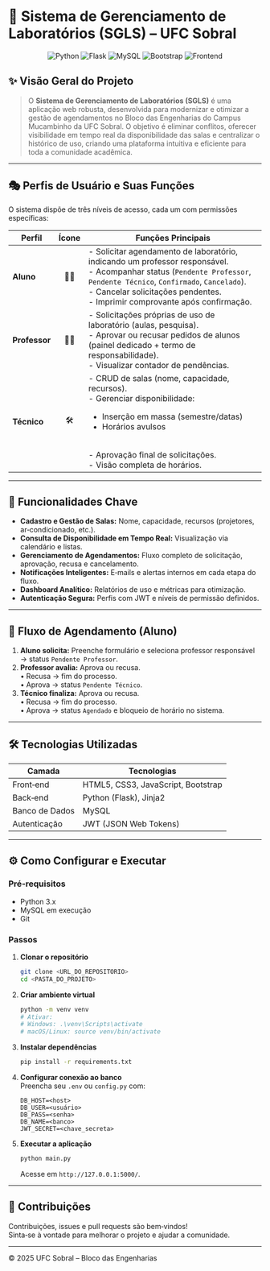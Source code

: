 # 🏫 Sistema de Gerenciamento de Laboratórios (SGLS) – UFC Sobral

<p align="center">
  <img src="https://img.shields.io/badge/Python-3776AB?style=for-the-badge&logo=python&logoColor=white" alt="Python"/>
  <img src="https://img.shields.io/badge/Flask-000000?style=for-the-badge&logo=flask&logoColor=white" alt="Flask"/>
  <img src="https://img.shields.io/badge/MySQL-4479A1?style=for-the-badge&logo=mysql&logoColor=white" alt="MySQL"/>
  <img src="https://img.shields.io/badge/Bootstrap-563D7C?style=for-the-badge&logo=bootstrap&logoColor=white" alt="Bootstrap"/>
  <img src="https://img.shields.io/badge/Frontend-HTML|CSS|JS-orange?style=for-the-badge" alt="Frontend"/>
</p>

## ✨ Visão Geral do Projeto

> O **Sistema de Gerenciamento de Laboratórios (SGLS)** é uma aplicação web robusta, desenvolvida para modernizar e otimizar a gestão de agendamentos no Bloco das Engenharias do Campus Mucambinho da UFC Sobral. O objetivo é eliminar conflitos, oferecer visibilidade em tempo real da disponibilidade das salas e centralizar o histórico de uso, criando uma plataforma intuitiva e eficiente para toda a comunidade acadêmica.

---

## 🎭 Perfis de Usuário e Suas Funções

O sistema dispõe de três níveis de acesso, cada um com permissões específicas:

| Perfil        | Ícone | Funções Principais                                                                                                                                                                                                                                             |
| ------------- | :---: | -------------------------------------------------------------------------------------------------------------------------------------------------------------------------------------------------------------------------------------------------------------- |
| **Aluno**     |  👨‍🎓   | - Solicitar agendamento de laboratório, indicando um professor responsável. <br>- Acompanhar status (`Pendente Professor`, `Pendente Técnico`, `Confirmado`, `Cancelado`). <br>- Cancelar solicitações pendentes. <br>- Imprimir comprovante após confirmação. |
| **Professor** |  👨‍🏫   | - Solicitações próprias de uso de laboratório (aulas, pesquisa). <br>- Aprovar ou recusar pedidos de alunos (painel dedicado + termo de responsabilidade). <br>- Visualizar contador de pendências.                                                            |
| **Técnico**   |  🛠️   | - CRUD de salas (nome, capacidade, recursos). <br>- Gerenciar disponibilidade: <ul><li>Inserção em massa (semestre/datas)</li><li>Horários avulsos</li></ul> <br>- Aprovação final de solicitações. <br>- Visão completa de horários.                          |

---

## 🚀 Funcionalidades Chave

- **Cadastro e Gestão de Salas:** Nome, capacidade, recursos (projetores, ar‑condicionado, etc.).
- **Consulta de Disponibilidade em Tempo Real:** Visualização via calendário e listas.
- **Gerenciamento de Agendamentos:** Fluxo completo de solicitação, aprovação, recusa e cancelamento.
- **Notificações Inteligentes:** E‑mails e alertas internos em cada etapa do fluxo.
- **Dashboard Analítico:** Relatórios de uso e métricas para otimização.
- **Autenticação Segura:** Perfis com JWT e níveis de permissão definidos.

---

## 🌊 Fluxo de Agendamento (Aluno)

1. **Aluno solicita:** Preenche formulário e seleciona professor responsável → status `Pendente Professor`.
2. **Professor avalia:** Aprova ou recusa. <br>• Recusa → fim do processo. <br>• Aprova → status `Pendente Técnico`.
3. **Técnico finaliza:** Aprova ou recusa. <br>• Recusa → fim do processo. <br>• Aprova → status `Agendado` e bloqueio de horário no sistema.

---

## 🛠️ Tecnologias Utilizadas

| Camada         | Tecnologias                        |
| -------------- | ---------------------------------- |
| Front‑end      | HTML5, CSS3, JavaScript, Bootstrap |
| Back‑end       | Python (Flask), Jinja2             |
| Banco de Dados | MySQL                              |
| Autenticação   | JWT (JSON Web Tokens)              |

---

## ⚙️ Como Configurar e Executar

### Pré‑requisitos

- Python 3.x
- MySQL em execução
- Git

### Passos

1. **Clonar o repositório**

   ```bash
   git clone <URL_DO_REPOSITORIO>
   cd <PASTA_DO_PROJETO>
   ```

2. **Criar ambiente virtual**

   ```bash
   python -m venv venv
   # Ativar:
   # Windows: .\venv\Scripts\activate
   # macOS/Linux: source venv/bin/activate
   ```

3. **Instalar dependências**

   ```bash
   pip install -r requirements.txt
   ```

4. **Configurar conexão ao banco**  
   Preencha seu `.env` ou `config.py` com:

   ```env
   DB_HOST=<host>
   DB_USER=<usuário>
   DB_PASS=<senha>
   DB_NAME=<banco>
   JWT_SECRET=<chave_secreta>
   ```

5. **Executar a aplicação**
   ```bash
   python main.py
   ```
   Acesse em `http://127.0.0.1:5000/`.

---

## 🤝 Contribuições

Contribuições, issues e pull requests são bem‑vindos!  
Sinta‑se à vontade para melhorar o projeto e ajudar a comunidade.

---

© 2025 UFC Sobral – Bloco das Engenharias

